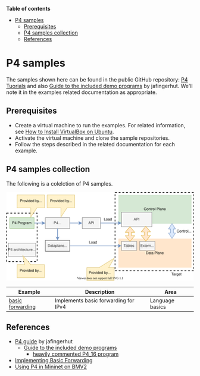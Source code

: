 **Table of contents**
- [P4 samples](#p4-samples)
  - [Prerequisites](#prerequisites)
  - [P4 samples collection](#p4-samples-collection)
  - [References](#references)

# P4 samples

The samples shown here can be found in the public GitHub repository: [P4 Tuorials](https://github.com/p4lang/tutorials) and also [Guide to the included demo programs](https://github.com/jafingerhut/p4-guide/blob/master/README-demos.md#guide-to-the-included-demo-programs) by jafingerhut. 
We'll note it in the examples related documentation as appropriate.

## Prerequisites

- Create a virtual machine to run the examples. For related information, see [How to Install VirtualBox on Ubuntu](../../../Ubuntu/ubuntu-notes.md#how-to-install-virtualbox-on-ubuntu). 
- Activate the virtual machine and clone the sample repositories.
- Follow the steps described in the related documentation for each example.


## P4 samples collection

The following is a colelction of P4 samples. 

![pgm-target-via-p4](../images/pgm-target-via-p4.svg)


|Example|Description|Area|
|--------|-----------|---|
|[basic forwarding](p4-basic-forwarding.md)|Implements basic forwarding for IPv4|Language basics|


## References

- [P4 guide](https://github.com/jafingerhut/p4-guide) by jafingerhut
    - [Guide to the included demo programs](https://github.com/jafingerhut/p4-guide/blob/master/README-demos.md#guide-to-the-included-demo-programs)
        - [heavily commented P4_16 program](https://github.com/jafingerhut/p4-guide/blob/master/demo1/demo1-heavily-commented.p4_16.p4)
- [Implementing Basic Forwarding](https://github.com/p4lang/tutorials/tree/master/exercises/basic)
- [Using P4 in Mininet on BMV2](bmv2.md)

